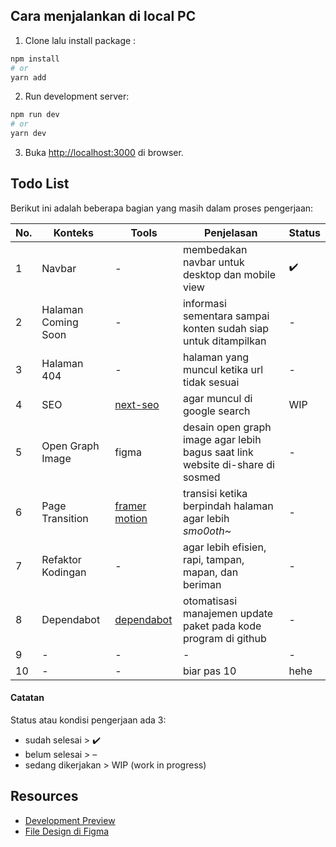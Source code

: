 ## Cara menjalankan di local PC

1. Clone lalu install package :

```bash
npm install
# or
yarn add
```

2. Run development server:

```bash
npm run dev
# or
yarn dev
```

3. Buka [http://localhost:3000](http://localhost:3000) di browser.


## Todo List

Berikut ini adalah beberapa bagian yang masih dalam proses pengerjaan:

No.| Konteks | Tools | Penjelasan | Status |
---| ---| ---| ---| ---|
1 | Navbar | - | membedakan navbar untuk desktop dan mobile view | ✔️|
2 | Halaman Coming Soon | - | informasi sementara sampai konten sudah siap untuk ditampilkan | - |
3 | Halaman 404 | - | halaman yang muncul ketika url tidak sesuai | - |
4 | SEO | [next-seo](https://www.npmjs.com/package/next-seo) | agar muncul di google search | WIP |
5 | Open Graph Image | figma | desain open graph image agar lebih bagus saat link website di-share di sosmed | - |
6 | Page Transition | [framer motion](https://www.framer.com/motion/) | transisi ketika berpindah halaman agar lebih _smo0oth~_ | - |
7 | Refaktor Kodingan | - | agar lebih efisien, rapi, tampan, mapan, dan beriman | - |
8 | Dependabot | [dependabot](https://github.com/dependabot) | otomatisasi manajemen update paket pada kode program di github | - |
9 | - | - | - | - |
10| - | - | biar pas 10 | hehe|

#### Catatan

Status atau kondisi pengerjaan ada 3:

- sudah selesai > ✔️
- belum selesai > &ndash;
- sedang dikerjakan > WIP (work in progress)

## Resources

- [Development Preview](http://test.ofc-xtra.site/)
- [File Design di Figma](https://www.figma.com/file/79QpqTRL0KyU08Z9vrmqZ0/OFC-XTRA)



